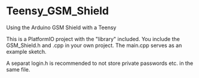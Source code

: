 # Teensy_GSM_Shield
Using the Arduino GSM Shield with a Teensy

This is a PlatformIO project with the "library" included.
You include the GSM_Shield.h and .cpp in your own project.
The main.cpp serves as an example sketch.

A separat login.h is recommended to not store private passwords etc. in the same file.
